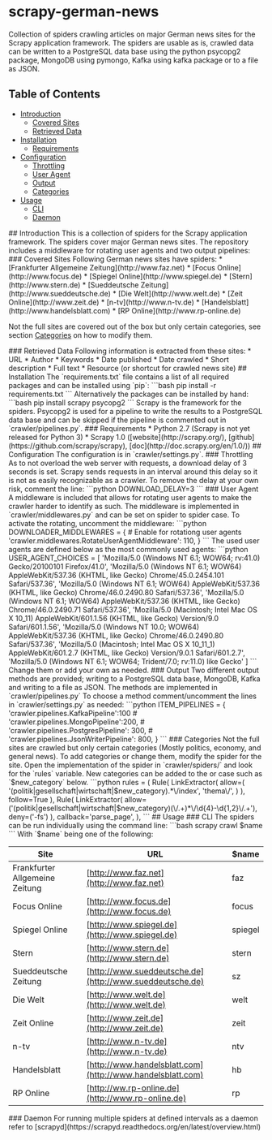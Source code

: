 # scrapy-german-news
Collection of spiders crawling articles on major German news sites for the Scrapy application framework.
The spiders are usable as is, crawled data can be written to a PostgreSQL data base using the python psycopg2 package, MongoDB using pymongo, Kafka using kafka package or to a file as JSON.

## Table of Contents
* [Introduction](#introduction)
	* [Covered Sites](#covered_sites)
	* [Retrieved Data](#retrieved_data)
* [Installation](#installation)
	* [Requirements](#requirements)
* [Configuration](#configuration)
	* [Throttling](#throttling)
	* [User Agent](#useragent)
	* [Output](#output)
	* [Categories](#categories)
* [Usage](#usage)
	* [CLI](#cli)
	* [Daemon](#daemon)

<a name="introduction"/>
## Introduction
This is a collection of spiders for the Scrapy application framework.
The spiders cover major German news sites.
The repository includes a middleware for rotating user agents and two output pipelines:

<a name="covered_sites"/>
### Covered Sites
Following German news sites have spiders:
* [Frankfurter Allgemeine Zeitung](http://www.faz.net)
* [Focus Online](http://www.focus.de)
* [Spiegel Online](http://www.spiegel.de)
* [Stern](http://www.stern.de)
* [Sueddeutsche Zeitung](http://www.sueddeutsche.de)
* [Die Welt](http://www.welt.de)
* [Zeit Online](http://www.zeit.de)
* [n-tv](http://www.n-tv.de)
* [Handelsblatt](http://www.handelsblatt.com)
* [RP Online](http://www.rp-online.de)

Not the full sites are covered out of the box but only certain categories, see section [Categories](#categories) on how to modify them.

<a name="retrieved_data"/>
### Retrieved Data
Following information is extracted from these sites:
* URL
* Author
* Keywords
* Date published
* Date crawled
* Short description
* Full text
* Resource (or shortcut for crawled news site)

<a name="installation"/>
## Installation
The `requirements.txt` file contains a list of all required packages and can be installed using `pip`:
```bash
pip install -r requirements.txt
```
Alternatively the packages can be installed by hand:
```bash
pip install scrapy psycopg2
```
Scrapy is the framework for the spiders.
Psycopg2 is used for a pipeline to write the results to a PostgreSQL data base and can be skipped if the pipeline is commented out in `crawler/pipelines.py`.

<a name="requirements"/>
### Requirements
* Python 2.7 (Scrapy is not yet released for Python 3)
* Scrapy 1.0 ([website](http://scrapy.org/), [github](https://github.com/scrapy/scrapy), [doc](http://doc.scrapy.org/en/1.0/))

<a name="configuration"/>
## Configuration
The configuration is in `crawler/settings.py`.

<a name="throttling"/>
### Throttling
As to not overload the web server with requests, a download delay of 3 seconds is set.
Scrapy sends requests in an interval around this delay so it is not as easily recognizable as a crawler.
To remove the delay at your own risk, comment the line:
```python
DOWNLOAD_DELAY=3
```

<a name="useragent"/>
### User Agent
A middleware is included that allows for rotating user agents to make the crawler harder to identify as such.
The middleware is implemented in `crawler/middlewares.py` and can be set on spider to spider case.
To activate the rotating, uncomment the middleware:
```python
DOWNLOADER_MIDDLEWARES = {
    # Enable for rotationg user agents
    'crawler.middlewares.RotateUserAgentMiddleware': 110,
}
```
The used user agents are defined below as the most commonly used agents:
```python
USER_AGENT_CHOICES = [
    'Mozilla/5.0 (Windows NT 6.1; WOW64; rv:41.0) Gecko/20100101 Firefox/41.0',
    'Mozilla/5.0 (Windows NT 6.1; WOW64) AppleWebKit/537.36 (KHTML, like Gecko) Chrome/45.0.2454.101 Safari/537.36',
    'Mozilla/5.0 (Windows NT 6.1; WOW64) AppleWebKit/537.36 (KHTML, like Gecko) Chrome/46.0.2490.80 Safari/537.36',
    'Mozilla/5.0 (Windows NT 6.1; WOW64) AppleWebKit/537.36 (KHTML, like Gecko) Chrome/46.0.2490.71 Safari/537.36',
    'Mozilla/5.0 (Macintosh; Intel Mac OS X 10_11) AppleWebKit/601.1.56 (KHTML, like Gecko) Version/9.0 Safari/601.1.56',
    'Mozilla/5.0 (Windows NT 10.0; WOW64) AppleWebKit/537.36 (KHTML, like Gecko) Chrome/46.0.2490.80 Safari/537.36',
    'Mozilla/5.0 (Macintosh; Intel Mac OS X 10_11_1) AppleWebKit/601.2.7 (KHTML, like Gecko) Version/9.0.1 Safari/601.2.7',
    'Mozilla/5.0 (Windows NT 6.1; WOW64; Trident/7.0; rv:11.0) like Gecko'
]
```
Change them or add your own as needed.

<a name="output"/>
### Output
Two different output methods are provided; writing to a PostgreSQL data base, MongoDB, Kafka and writing to a file as JSON.
The methods are implemented in `crawler/pipelines.py`
To choose a method comment/uncomment the lines in `crawler/settings.py` as needed:
```python
ITEM_PIPELINES = {
      'crawler.pipelines.KafkaPipeline':100
    # 'crawler.pipelines.MongoPipeline':200,
    # 'crawler.pipelines.PostgresPipeline': 300,
    # 'crawler.pipelines.JsonWriterPipeline': 800,
}
```

<a name="categories"/>
### Categories
Not the full sites are crawled but only certain categories (Mostly politics, economy, and general news).
To add categories or change them, modify the spider for the site.
Open the implementation of the spider in `crawler/spiders/` and look for the `rules` variable.
New categories can be added to the or case such as `$new_category` below.
```python
rules = (
	Rule(
		LinkExtractor(
			allow=(
				'(politik|gesellschaft|wirtschaft|$new_category).*\/index',
				'thema\/',
			)
		),
		follow=True
	),
	Rule(
		LinkExtractor(
			allow=('(politik|gesellschaft|wirtschaft|$new_category)(\/.+)*\/\d{4}-\d{1,2}\/.+'),
			deny=('-fs')
		),
	callback='parse_page',
),
```

<a name="usage"/>
## Usage

<a name="cli"/>
### CLI
The spiders can be run individually using the command line:
```bash
scrapy crawl $name
```
With `$name` being one of the following:

Site | URL | $name
------------ | ------------- | -------------
Frankfurter Allgemeine Zeitung | [http://www.faz.net](http://www.faz.net) | faz
Focus Online | [http://www.focus.de](http://www.focus.de) | focus
Spiegel Online | [http://www.spiegel.de](http://www.spiegel.de) | spiegel
Stern | [http://www.stern.de](http://www.stern.de) | stern
Sueddeutsche Zeitung | [http://www.sueddeutsche.de](http://www.sueddeutsche.de) | sz
Die Welt | [http://www.welt.de](http://www.welt.de) | welt
Zeit Online | [http://www.zeit.de](http://www.zeit.de) | zeit
n-tv | [http://www.n-tv.de](http://www.n-tv.de) | ntv
Handelsblatt | [http://www.handelsblatt.com](http://www.handelsblatt.com) | hb
RP Online | [http://ww.rp-online.de](http://www.rp-online.de) | rp

<a name="daemon"/>
### Daemon
For running multiple spiders at defined intervals as a daemon refer to [scrapyd](https://scrapyd.readthedocs.org/en/latest/overview.html)
